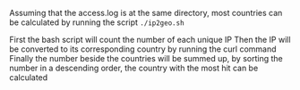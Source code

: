 Assuming that the access.log is at the same directory, most countries can be calculated by running the script `./ip2geo.sh`


First the bash script will count the number of each unique IP
Then the IP will be converted to its corresponding country by running the curl command
Finally the number beside the countries will be summed up, by sorting the number in a descending order, the country with the most hit can be calculated
